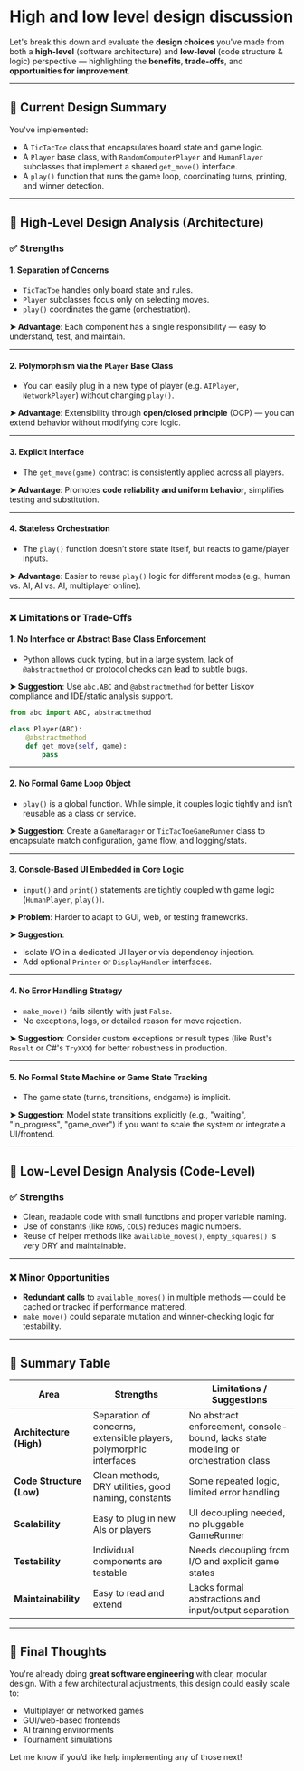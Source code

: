 # High and low level design discussion

Let's break this down and evaluate the **design choices** you've made from both a **high-level** (software architecture) and **low-level** (code structure & logic) perspective — highlighting the **benefits**, **trade-offs**, and **opportunities for improvement**.

---

## 🔧 Current Design Summary

You've implemented:

* A `TicTacToe` class that encapsulates board state and game logic.
* A `Player` base class, with `RandomComputerPlayer` and `HumanPlayer` subclasses that implement a shared `get_move()` interface.
* A `play()` function that runs the game loop, coordinating turns, printing, and winner detection.

---

## 🧠 High-Level Design Analysis (Architecture)

### ✅ **Strengths**

#### 1. **Separation of Concerns**

* `TicTacToe` handles only board state and rules.
* `Player` subclasses focus only on selecting moves.
* `play()` coordinates the game (orchestration).

**➤ Advantage**: Each component has a single responsibility — easy to understand, test, and maintain.

---

#### 2. **Polymorphism via the `Player` Base Class**

* You can easily plug in a new type of player (e.g. `AIPlayer`, `NetworkPlayer`) without changing `play()`.

**➤ Advantage**: Extensibility through **open/closed principle** (OCP) — you can extend behavior without modifying core logic.

---

#### 3. **Explicit Interface**

* The `get_move(game)` contract is consistently applied across all players.

**➤ Advantage**: Promotes **code reliability and uniform behavior**, simplifies testing and substitution.

---

#### 4. **Stateless Orchestration**

* The `play()` function doesn’t store state itself, but reacts to game/player inputs.

**➤ Advantage**: Easier to reuse `play()` logic for different modes (e.g., human vs. AI, AI vs. AI, multiplayer online).

---

### ❌ Limitations or Trade-Offs

#### 1. **No Interface or Abstract Base Class Enforcement**

* Python allows duck typing, but in a large system, lack of `@abstractmethod` or protocol checks can lead to subtle bugs.

**➤ Suggestion**: Use `abc.ABC` and `@abstractmethod` for better Liskov compliance and IDE/static analysis support.

```python
from abc import ABC, abstractmethod

class Player(ABC):
    @abstractmethod
    def get_move(self, game):
        pass
```

---

#### 2. **No Formal Game Loop Object**

* `play()` is a global function. While simple, it couples logic tightly and isn’t reusable as a class or service.

**➤ Suggestion**: Create a `GameManager` or `TicTacToeGameRunner` class to encapsulate match configuration, game flow, and logging/stats.

---

#### 3. **Console-Based UI Embedded in Core Logic**

* `input()` and `print()` statements are tightly coupled with game logic (`HumanPlayer`, `play()`).

**➤ Problem**: Harder to adapt to GUI, web, or testing frameworks.

**➤ Suggestion**:

* Isolate I/O in a dedicated UI layer or via dependency injection.
* Add optional `Printer` or `DisplayHandler` interfaces.

---

#### 4. **No Error Handling Strategy**

* `make_move()` fails silently with just `False`.
* No exceptions, logs, or detailed reason for move rejection.

**➤ Suggestion**: Consider custom exceptions or result types (like Rust's `Result` or C#'s `TryXXX`) for better robustness in production.

---

#### 5. **No Formal State Machine or Game State Tracking**

* The game state (turns, transitions, endgame) is implicit.

**➤ Suggestion**: Model state transitions explicitly (e.g., "waiting", "in\_progress", "game\_over") if you want to scale the system or integrate a UI/frontend.

---

## 🔬 Low-Level Design Analysis (Code-Level)

### ✅ Strengths

* Clean, readable code with small functions and proper variable naming.
* Use of constants (like `ROWS`, `COLS`) reduces magic numbers.
* Reuse of helper methods like `available_moves()`, `empty_squares()` is very DRY and maintainable.

---

### ❌ Minor Opportunities

* **Redundant calls** to `available_moves()` in multiple methods — could be cached or tracked if performance mattered.
* `make_move()` could separate mutation and winner-checking logic for testability.

---

## 🧠 Summary Table

| Area                     | Strengths                                                          | Limitations / Suggestions                                                           |
| ------------------------ | ------------------------------------------------------------------ | ----------------------------------------------------------------------------------- |
| **Architecture (High)**  | Separation of concerns, extensible players, polymorphic interfaces | No abstract enforcement, console-bound, lacks state modeling or orchestration class |
| **Code Structure (Low)** | Clean methods, DRY utilities, good naming, constants               | Some repeated logic, limited error handling                                         |
| **Scalability**          | Easy to plug in new AIs or players                                 | UI decoupling needed, no pluggable GameRunner                                       |
| **Testability**          | Individual components are testable                                 | Needs decoupling from I/O and explicit game states                                  |
| **Maintainability**      | Easy to read and extend                                            | Lacks formal abstractions and input/output separation                               |

---

## 🚀 Final Thoughts

You're already doing **great software engineering** with clear, modular design. With a few architectural adjustments, this design could easily scale to:

* Multiplayer or networked games
* GUI/web-based frontends
* AI training environments
* Tournament simulations

Let me know if you’d like help implementing any of those next!
